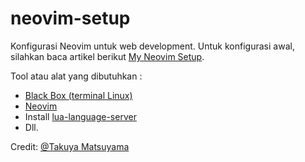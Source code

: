 # neovim-setup
Konfigurasi Neovim untuk web development. Untuk konfigurasi awal, silahkan baca artikel berikut [My Neovim Setup](https://rezaichsani.github.io/post/my-neovim-setup-for-web-development/).

Tool atau alat yang dibutuhkan :
- [Black Box (terminal Linux)](https://gitlab.gnome.org/raggesilver/blackbox)
- [Neovim](https://neovim.io/)
- Install [lua-language-server](https://github.com/LuaLS/lua-language-server)
- Dll.

Credit: [@Takuya Matsuyama](https://dev.to/craftzdog/my-neovim-setup-for-react-typescript-tailwind-css-etc-58fb)
